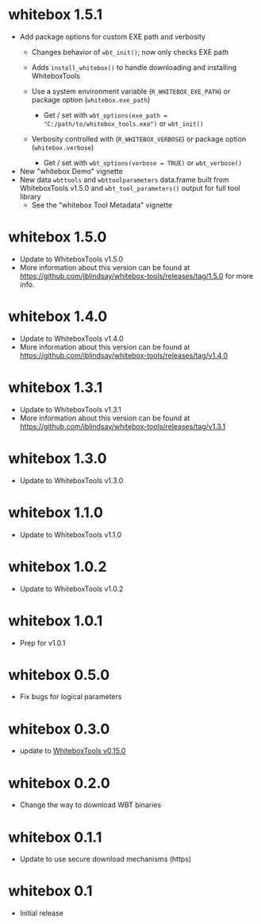 # whitebox 1.5.1
* Add package options for custom EXE path and verbosity
  * Changes behavior of `wbt_init()`; now only checks EXE path
  * Adds `install_whitebox()` to handle downloading and installing WhiteboxTools
  * Use a system environment variable (`R_WHITEBOX_EXE_PATH`) or package option (`whitebox.exe_path`) 
      * Get / set with `wbt_options(exe_path = "C:/path/to/whitebox_tools.exe")` or `wbt_init()`
  
  * Verbosity controlled with (`R_WHITEBOX_VERBOSE`) or package option (`whitebox.verbose`) 
      * Get / set with `wbt_options(verbose = TRUE)` or `wbt_verbose()`
* New "whitebox Demo" vignette
* New data `wbttools` and `wbttoolparameters` data.frame built from WhiteboxTools v1.5.0 and `wbt_tool_parameters()` output for full tool library
  * See the "whitebox Tool Metadata" vignette
 
# whitebox 1.5.0

* Update to WhiteboxTools v1.5.0
 * More information about this version can be found at https://github.com/jblindsay/whitebox-tools/releases/tag/1.5.0 for more info.

# whitebox 1.4.0
* Update to WhiteboxTools v1.4.0
 * More information about this version can be found at https://github.com/jblindsay/whitebox-tools/releases/tag/v1.4.0   
 
# whitebox 1.3.1
* Update to WhiteboxTools v1.3.1
 * More information about this version can be found at https://github.com/jblindsay/whitebox-tools/releases/tag/v1.3.1

# whitebox 1.3.0

* Update to WhiteboxTools v1.3.0

# whitebox 1.1.0

* Update to WhiteboxTools v1.1.0

# whitebox 1.0.2

* Update to WhiteboxTools v1.0.2

# whitebox 1.0.1

* Prep for v1.0.1

# whitebox 0.5.0

* Fix bugs for logical parameters

# whitebox 0.3.0

* update to [WhiteboxTools v0.15.0](https://github.com/jblindsay/whitebox-tools/releases)

# whitebox 0.2.0

* Change the way to download WBT binaries

# whitebox 0.1.1

* Update to use secure download mechanisms (https)

# whitebox 0.1

* Initial release
